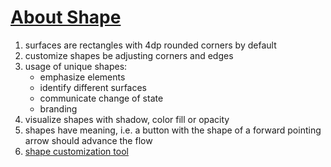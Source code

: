 # [About Shape](https://material.io/design/shape/about-shape.html)
1. surfaces are rectangles with 4dp rounded corners by default
2. customize shapes be adjusting corners and edges
3. usage of unique shapes:
    + emphasize elements
    + identify different surfaces
    + communicate change of state
    + branding
4. visualize shapes with shadow, color fill or opacity
5. shapes have meaning, i.e. a button with the shape of a forward pointing arrow should advance the flow
6. [shape customization tool](https://material.io/design/shape/about-shape.html#shape-customization-tool)
